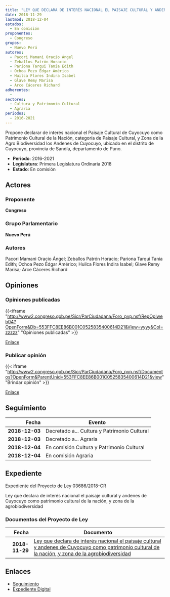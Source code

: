 ```yaml
---
title: "LEY QUE DECLARA DE INTERÉS NACIONAL EL PAISAJE CULTURAL Y ANDENES DE CUYOCUYO COMO PATRIMONIO CULTURAL DE LA NACIÓN, Y ZONA DE LA AGROBIODIVERSIDAD"
date: 2018-11-29
lastmod: 2018-12-04
estados: 
  - En comisión
proponentes: 
  - Congreso
grupos: 
  - Nuevo Perú
autores: 
  - Pacori Mamani Oracio Ángel
  - Zeballos Patrón Horacio
  - Pariona Tarqui Tania Edith
  - Ochoa Pezo Édgar Américo
  - Huilca Flores Indira Isabel
  - Glave Remy Marisa
  - Arce Cáceres Richard
adherentes: 
  - 
sectores: 
  - Cultura y Patrimonio Cultural
  - Agraria
periodos: 
  - 2016-2021
---
```


Propone declarar de interés nacional el Paisaje Cultural de Cuyocuyo como Patrimonio Cultural de la Nación, categoría de Paisaje Cultural, y Zona de la Agro Biodiversidad los Andenes de Cuyocuyo, ubicado en el distrito de Cuyocuyo, provincia de Sandía, departamento de Puno.

- **Periodo**: 2016-2021
- **Legislatura**: Primera Legislatura Ordinaria 2018
- **Estado**: En comisión

## Actores

### Proponente

**Congreso**

### Grupo Parlamentario

**Nuevo Perú**

### Autores

Pacori Mamani Oracio Ángel; Zeballos Patrón Horacio; Pariona Tarqui Tania Edith; Ochoa Pezo Édgar Américo; Huilca Flores Indira Isabel; Glave Remy Marisa; Arce Cáceres Richard


## Opiniones

### Opiniones publicadas

{{<iframe "http://www2.congreso.gob.pe/Sicr/ParCiudadana/Foro_pvp.nsf/RepOpiweb04?OpenForm&Db=553FFC8EE86B001C0525835400614D21&View=yyyy&Col=zzzzz" "Opiniones publicadas" >}}

[Enlace](http://www2.congreso.gob.pe/Sicr/ParCiudadana/Foro_pvp.nsf/RepOpiweb04?OpenForm&Db=553FFC8EE86B001C0525835400614D21&View=yyyy&Col=zzzzz)
### Publicar opinión

{{< iframe "http://www2.congreso.gob.pe/Sicr/ParCiudadana/Foro_pvp.nsf/Documentos?OpenForm&ParentUnid=553FFC8EE86B001C0525835400614D21&view" "Brindar opinión" >}}

[Enlace](http://www2.congreso.gob.pe/Sicr/ParCiudadana/Foro_pvp.nsf/Documentos?OpenForm&ParentUnid=553FFC8EE86B001C0525835400614D21&view)

## Seguimiento

| Fecha | Evento |
|------:|--------|
| **2018-12-03** | Decretado a... Cultura y Patrimonio Cultural|
| **2018-12-03** | Decretado a... Agraria|
| **2018-12-04** | En comisión Cultura y Patrimonio Cultural|
| **2018-12-04** | En comisión Agraria|


## Expediente

Expediente del Proyecto de Ley 03686/2018-CR

Ley que declara de interés nacional el paisaje cultural y andenes de Cuyocuyo como patrimonio cultural de la nación, y zona de la agrobiodiversidad


### Documentos del Proyecto de Ley

| Fecha | Documento |
|------:|--------|
| **2018-11-29** | [Ley que declara de interés nacional el paisaje cultural y andenes de Cuyocuyo como patrimonio cultural de la nación, y zona de la agrobiodiversidad](http://www.leyes.congreso.gob.pe/Documentos/2016_2021/Proyectos_de_Ley_y_de_Resoluciones_Legislativas/PL0368620181129.pdf) |

## Enlaces 

- [Seguimiento](http://www2.congreso.gob.pe/Sicr/TraDocEstProc/CLProLey2016.nsf/f7fff46988ca05b1052578e100829cc7/fa8d7c891a205fec05258354005b3e8b?OpenDocument)
- [Expediente Digital](http://www2.congreso.gob.pe/Sicr/TraDocEstProc/CLProLey2016.nsf/f7fff46988ca05b1052578e100829cc7/fa8d7c891a205fec05258354005b3e8b?OpenDocument&Click=05257FB7005EB655.eb71d0cf91d8294e05256cdf006b5706/$Body/0.1C6C)

